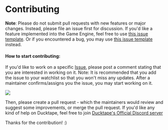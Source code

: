 # Contributing

**Note**: Please do not submit pull requests with new features or major changes. Instead, please file an issue first for discussion. If you'd like a feature implemented into the Game Engine, feel free to use [this issue template](https://github.com/DucktapeEngine/Ducktape/issues/new?assignees=&labels=&template=feature_request.md&title=). Or if you encountered a bug, you may use [this issue template](https://github.com/DucktapeEngine/Ducktape/issues/new?assignees=&labels=&template=bug_report.md&title=) instead.

#### How to start contributing:

If you'd like to work on a specific [Issue](https://github.com/DucktapeEngine/Ducktape/issues), please post a comment stating that you are interested in working on it. Note: It is recommended that you add the issue to your watchlist so that you won't miss any updates. After a maintainer confirms/assigns you the issue, you may start working on it.

![](https://i.imgur.com/ybt6ihI.png)

Then, please create a pull request - which the maintainers would review and suggest some improvements, or merge the pull request. 
If you'd like any kind of help on Ducktape, feel free to join [Ducktape's Official Discord server](https://theduckdev.github.io/discord)

Thanks for the contribution! :)
